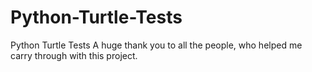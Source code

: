 # Python-Turtle-Tests
Python Turtle Tests
A huge thank you to all the people, who helped me carry through with this project.
